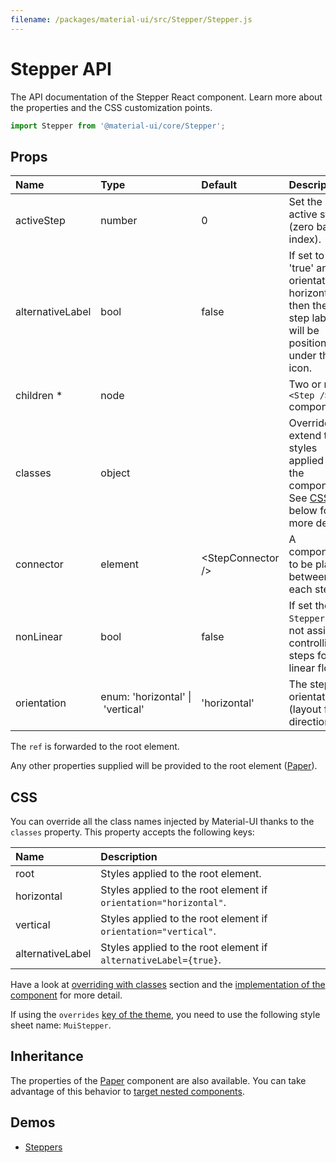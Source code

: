 ```yaml
---
filename: /packages/material-ui/src/Stepper/Stepper.js
---
```


<!--- This documentation is automatically generated, do not try to edit it. -->

# Stepper API

<p class="description">The API documentation of the Stepper React component. Learn more about the properties and the CSS customization points.</p>

```js
import Stepper from '@material-ui/core/Stepper';
```



## Props

| Name | Type | Default | Description |
|:-----|:-----|:--------|:------------|
| <span class="prop-name">activeStep</span> | <span class="prop-type">number</span> | <span class="prop-default">0</span> | Set the active step (zero based index). |
| <span class="prop-name">alternativeLabel</span> | <span class="prop-type">bool</span> | <span class="prop-default">false</span> | If set to 'true' and orientation is horizontal, then the step label will be positioned under the icon. |
| <span class="prop-name required">children&nbsp;*</span> | <span class="prop-type">node</span> |  | Two or more `<Step />` components. |
| <span class="prop-name">classes</span> | <span class="prop-type">object</span> |  | Override or extend the styles applied to the component. See [CSS API](#css) below for more details. |
| <span class="prop-name">connector</span> | <span class="prop-type">element</span> | <span class="prop-default">&lt;StepConnector /></span> | A component to be placed between each step. |
| <span class="prop-name">nonLinear</span> | <span class="prop-type">bool</span> | <span class="prop-default">false</span> | If set the `Stepper` will not assist in controlling steps for linear flow. |
| <span class="prop-name">orientation</span> | <span class="prop-type">enum:&nbsp;'horizontal'&nbsp;&#124;<br>&nbsp;'vertical'<br></span> | <span class="prop-default">'horizontal'</span> | The stepper orientation (layout flow direction). |

The `ref` is forwarded to the root element.

Any other properties supplied will be provided to the root element ([Paper](/api/paper/)).

## CSS

You can override all the class names injected by Material-UI thanks to the `classes` property.
This property accepts the following keys:


| Name | Description |
|:-----|:------------|
| <span class="prop-name">root</span> | Styles applied to the root element.
| <span class="prop-name">horizontal</span> | Styles applied to the root element if `orientation="horizontal"`.
| <span class="prop-name">vertical</span> | Styles applied to the root element if `orientation="vertical"`.
| <span class="prop-name">alternativeLabel</span> | Styles applied to the root element if `alternativeLabel={true}`.

Have a look at [overriding with classes](/customization/overrides/#overriding-with-classes) section
and the [implementation of the component](https://github.com/mui-org/material-ui/blob/next/packages/material-ui/src/Stepper/Stepper.js)
for more detail.

If using the `overrides` [key of the theme](/customization/themes/#css),
you need to use the following style sheet name: `MuiStepper`.

## Inheritance

The properties of the [Paper](/api/paper/) component are also available.
You can take advantage of this behavior to [target nested components](/guides/api/#spread).

## Demos

- [Steppers](/demos/steppers/)


